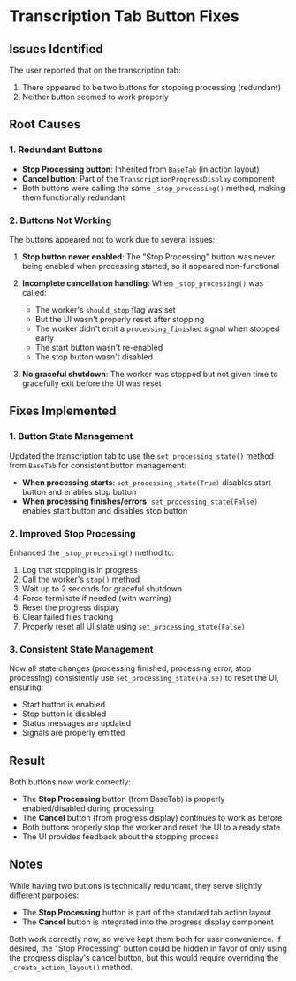 # Transcription Tab Button Fixes

## Issues Identified

The user reported that on the transcription tab:
1. There appeared to be two buttons for stopping processing (redundant)
2. Neither button seemed to work properly

## Root Causes

### 1. Redundant Buttons
- **Stop Processing button**: Inherited from `BaseTab` (in action layout)
- **Cancel button**: Part of the `TranscriptionProgressDisplay` component
- Both buttons were calling the same `_stop_processing()` method, making them functionally redundant

### 2. Buttons Not Working
The buttons appeared not to work due to several issues:

1. **Stop button never enabled**: The "Stop Processing" button was never being enabled when processing started, so it appeared non-functional
2. **Incomplete cancellation handling**: When `_stop_processing()` was called:
   - The worker's `should_stop` flag was set
   - But the UI wasn't properly reset after stopping
   - The worker didn't emit a `processing_finished` signal when stopped early
   - The start button wasn't re-enabled
   - The stop button wasn't disabled

3. **No graceful shutdown**: The worker was stopped but not given time to gracefully exit before the UI was reset

## Fixes Implemented

### 1. Button State Management
Updated the transcription tab to use the `set_processing_state()` method from `BaseTab` for consistent button management:

- **When processing starts**: `set_processing_state(True)` disables start button and enables stop button
- **When processing finishes/errors**: `set_processing_state(False)` enables start button and disables stop button

### 2. Improved Stop Processing
Enhanced the `_stop_processing()` method to:

1. Log that stopping is in progress
2. Call the worker's `stop()` method
3. Wait up to 2 seconds for graceful shutdown
4. Force terminate if needed (with warning)
5. Reset the progress display
6. Clear failed files tracking
7. Properly reset all UI state using `set_processing_state(False)`

### 3. Consistent State Management
Now all state changes (processing finished, processing error, stop processing) consistently use `set_processing_state(False)` to reset the UI, ensuring:

- Start button is enabled
- Stop button is disabled
- Status messages are updated
- Signals are properly emitted

## Result

Both buttons now work correctly:
- The **Stop Processing** button (from BaseTab) is properly enabled/disabled during processing
- The **Cancel** button (from progress display) continues to work as before
- Both buttons properly stop the worker and reset the UI to a ready state
- The UI provides feedback about the stopping process

## Notes

While having two buttons is technically redundant, they serve slightly different purposes:
- The **Stop Processing** button is part of the standard tab action layout
- The **Cancel** button is integrated into the progress display component

Both work correctly now, so we've kept them both for user convenience. If desired, the "Stop Processing" button could be hidden in favor of only using the progress display's cancel button, but this would require overriding the `_create_action_layout()` method.
